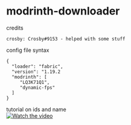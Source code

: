 # modrinth-downloader

credits
```
crosby: Crosby#9153 - helped with some stuff

```

config file syntax
```
{
  "loader": "fabric",
  "version": "1.19.2
  "modrinth": [
     "LQ3K71Q1",
     "dynamic-fps"
  ]
}
```
tutorial on ids and name<br />
[![Watch the video]()](https://files.catbox.moe/zmv9nz.mp4)
